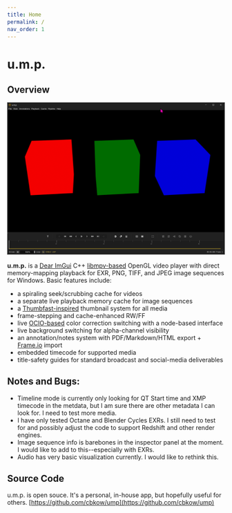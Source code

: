 ```yaml
---
title: Home
permalink: /
nav_order: 1
---
```


# u.m.p.

## Overview

![ump image](images/ump_HceQxrXtfQ.png)

**u.m.p.** is a [Dear ImGui](https://github.com/ocornut/imgui) C++ [libmpv-based](https://mpv.io/) OpenGL video player with direct memory-mapping playback for EXR, PNG, TIFF, and JPEG image sequences for Windows. Basic features include:

 - a spiraling seek/scrubbing cache for videos
 - a separate live playback memory cache for image sequences 
 - a [Thumbfast-inspired](https://github.com/po5/thumbfast) thumbnail system for all media
 - frame-stepping and cache-enhanced RW/FF
 - live [OCIO-based](https://opencolorio.org/) color correction switching with a node-based interface
 - live background switching for alpha-channel visibility
 - an annotation/notes system with PDF/Markdown/HTML export + [Frame.io](https://frame.io/home) import
 - embedded timecode for supported media
 - title-safety guides for standard broadcast and social-media deliverables


## Notes and Bugs:

- Timeline mode is currently only looking for QT Start time and XMP timecode in the metdata, but I am sure there are other metadata I can look for. I need to test more media.
- I have only tested Octane and Blender Cycles EXRs. I still need to test for and possibly adjust the code to support Redshift and other render engines.
- Image sequence info is barebones in the inspector panel at the moment. I would like to add to this--especially with EXRs.
- Audio has very basic visualization currently. I would like to rethink this.

## Source Code

u.m.p. is open souce. It's a personal, in-house app, but hopefully useful for others. [https://github.com/cbkow/ump](https://github.com/cbkow/ump)